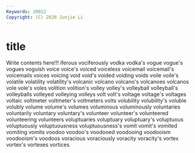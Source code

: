 ```yaml
---
Keywords: 20012
Copyright: (C) 2020 Junjie Li
---
```


# title

Write contents here!!!
iferous
vociferously 
vodka 
vodka's 
vogue 
vogue's 
vogues 
voguish 
voice 
voice's 
voiced
voiceless 
voicemail 
voicemail's 
voicemails 
voices 
voicing 
void 
void's 
voided 
voiding
voids 
voile 
voile's 
volatile 
volatility 
volatility's 
volcanic 
volcano 
volcano's 
volcanoes
volcanos 
vole 
vole's 
voles 
volition 
volition's 
volley 
volley's 
volleyball 
volleyball's
volleyballs 
volleyed 
volleying 
volleys 
volt 
volt's 
voltage 
voltage's 
voltages 
voltaic
voltmeter 
voltmeter's 
voltmeters 
volts 
volubility 
volubility's 
voluble 
volubly 
volume 
volume's
volumes 
voluminous 
voluminously 
voluntaries 
voluntarily 
voluntary 
voluntary's 
volunteer 
volunteer's 
volunteered
volunteering 
volunteers 
voluptuaries 
voluptuary 
voluptuary's 
voluptuous 
voluptuously 
voluptuousness 
voluptuousness's 
vomit
vomit's 
vomited 
vomiting 
vomits 
voodoo 
voodoo's 
voodooed 
voodooing 
voodooism 
voodooism's
voodoos 
voracious 
voraciously 
voracity 
voracity's 
vortex 
vortex's 
vortexes 
vortices 
